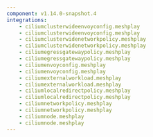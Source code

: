 ```yaml
---
component: v1.14.0-snapshot.4
integrations:
    - ciliumclusterwideenvoyconfig.meshplay
    - ciliumclusterwideenvoyconfig.meshplay
    - ciliumclusterwidenetworkpolicy.meshplay
    - ciliumclusterwidenetworkpolicy.meshplay
    - ciliumegressgatewaypolicy.meshplay
    - ciliumegressgatewaypolicy.meshplay
    - ciliumenvoyconfig.meshplay
    - ciliumenvoyconfig.meshplay
    - ciliumexternalworkload.meshplay
    - ciliumexternalworkload.meshplay
    - ciliumlocalredirectpolicy.meshplay
    - ciliumlocalredirectpolicy.meshplay
    - ciliumnetworkpolicy.meshplay
    - ciliumnetworkpolicy.meshplay
    - ciliumnode.meshplay
    - ciliumnode.meshplay
---
```

